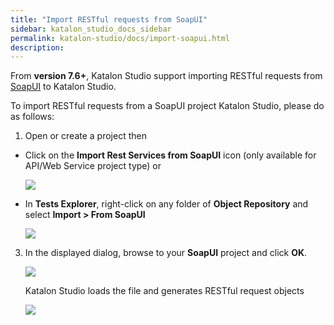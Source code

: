 ```yaml
---
title: "Import RESTful requests from SoapUI"
sidebar: katalon_studio_docs_sidebar
permalink: katalon-studio/docs/import-soapui.html
description: 
---
```


From **version 7.6+**, Katalon Studio support importing RESTful requests from [SoapUI](https://www.soapui.org/getting-started/) to Katalon Studio.

To import RESTful requests from a SoapUI project Katalon Studio, please do as follows:

1. Open or create a project then

* Click on the **Import Rest Services from SoapUI** icon (only available for API/Web Service project type) or

   <img src="https://github.com/katalon-studio/docs-images/raw/master/katalon-studio/docs/import-soapui/icon.png">

* In **Tests Explorer**, right-click on any folder of **Object Repository** and select **Import > From SoapUI**

   <img src="https://github.com/katalon-studio/docs-images/raw/master/katalon-studio/docs/import-soapui/rightclick.png">

3. In the displayed dialog, browse to your **SoapUI** project and click **OK**.

   <img src="https://github.com/katalon-studio/docs-images/raw/master/katalon-studio/docs/import-soapui/browse.png">

   Katalon Studio loads the file and generates RESTful request objects

   <img src="https://github.com/katalon-studio/docs-images/raw/master/katalon-studio/docs/import-soapui/imported.png">
